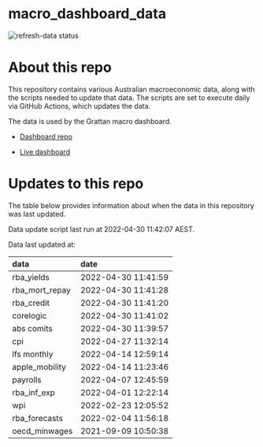 
<!-- README.md is generated from README.Rmd. Please edit that file -->

# macro\_dashboard\_data

<!-- badges: start -->

![refresh-data
status](https://github.com/grattan/macro_dashboard_data/workflows/refresh-data/badge.svg)

<!-- badges: end -->

# About this repo

This repository contains various Australian macroeconomic data, along
with the scripts needed to update that data. The scripts are set to
execute daily via GitHub Actions, which updates the data.

The data is used by the Grattan macro dashboard.

  - [Dashboard repo](https://github.com/grattan/macrodashboard)

  - [Live dashboard](https://mattcowgill.shinyapps.io/macrodashboard/)

# Updates to this repo

The table below provides information about when the data in this
repository was last updated.

Data update script last run at 2022-04-30 11:42:07 AEST.

Data last updated at:

| data             | date                |
| :--------------- | :------------------ |
| rba\_yields      | 2022-04-30 11:41:59 |
| rba\_mort\_repay | 2022-04-30 11:41:28 |
| rba\_credit      | 2022-04-30 11:41:20 |
| corelogic        | 2022-04-30 11:41:02 |
| abs comits       | 2022-04-30 11:39:57 |
| cpi              | 2022-04-27 11:32:14 |
| lfs monthly      | 2022-04-14 12:59:14 |
| apple\_mobility  | 2022-04-14 11:23:46 |
| payrolls         | 2022-04-07 12:45:59 |
| rba\_inf\_exp    | 2022-04-01 12:22:14 |
| wpi              | 2022-02-23 12:05:52 |
| rba\_forecasts   | 2022-02-04 11:56:18 |
| oecd\_minwages   | 2021-09-09 10:50:38 |
